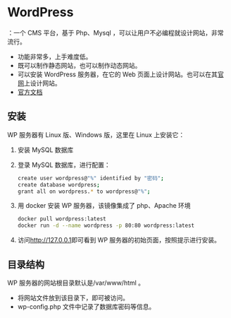 # WordPress

：一个 CMS 平台，基于 Php、Mysql ，可以让用户不必编程就设计网站，非常流行。
- 功能非常多，上手难度低。
- 既可以制作静态网站，也可以制作动态网站。
- 可以安装 WordPress 服务器，在它的 Web 页面上设计网站。也可以在其[官网](https://wordpress.com)上设计网站。
- [官方文档](https://www.tutorialspoint.com/wordpress/)

## 安装

WP 服务器有 Linux 版、Windows 版，这里在 Linux 上安装它：
1. 安装 MySQL 数据库
2. 登录 MySQL 数据库，进行配置：

    ```sh
    create user wordpress@"%" identified by "密码";
    create database wordpress;
    grant all on wordpress.* to wordpress@"%";
    ```

3. 用 docker 安装 WP 服务器，该镜像集成了 php、Apache 环境

    ```sh
    docker pull wordpress:latest
    docker run -d --name wordpress -p 80:80 wordpress:latest
    ```

4. 访问<http://127.0.0.1>即可看到 WP 服务器的初始页面，按照提示进行安装。

## 目录结构

WP 服务器的网站根目录默认是/var/www/html 。
- 将网站文件放到该目录下，即可被访问。
- wp-config.php 文件中记录了数据库密码等信息。
